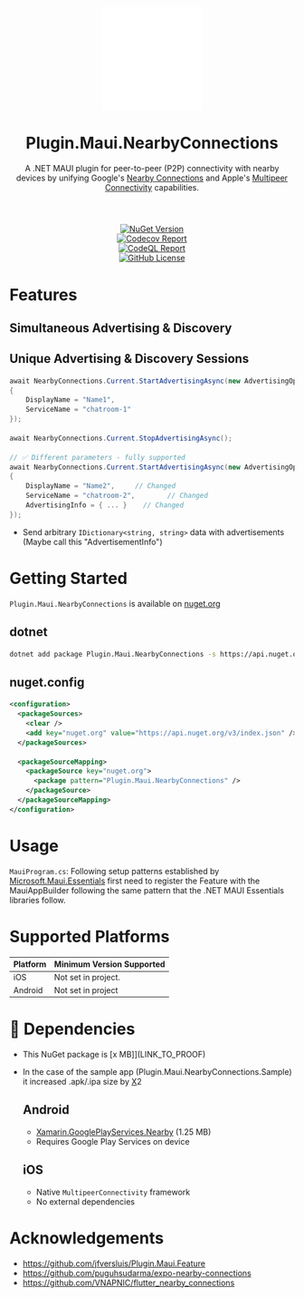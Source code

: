 <div align="center">
  <picture>
    <img src=".assets/nuget.svg" width="180">
  </picture>

  <h1>
    Plugin.Maui.NearbyConnections
  </h1>
  <p>
    A .NET MAUI plugin for peer-to-peer (P2P) connectivity with nearby devices by unifying Google's <a href="https://developers.google.com/nearby/connections/overview" target="_blank">Nearby Connections</a> and Apple's <a href="https://developer.apple.com/documentation/multipeerconnectivity" target="_blank">Multipeer Connectivity</a> capabilities.
  </p>
</div>
<h1>
</h1>
</br>

<div align="center">
  <div>
    <a href="https://www.nuget.org/packages/Plugin.Maui.NearbyConnections">
      <img alt="NuGet Version" src="https://img.shields.io/nuget/v/Plugin.Maui.NearbyConnections">
    </a>
  </div>
  <div>
    <a href="https://codecov.io/gh/phunkeler/Plugin.Maui.NearbyConnections">
      <img alt="Codecov Report" src="https://img.shields.io/codecov/c/gh/phunkeler/Plugin.Maui.NearbyConnections/main?">
    </a>
  </div>
  <div>
    <a href="https://github.com/phunkeler/Plugin.Maui.NearbyConnections/actions/workflows/codeql.yml">
        <img alt="CodeQL Report" src="https://github.com/phunkeler/Plugin.Maui.NearbyConnections/actions/workflows/codeql.yml/badge.svg">
    </a>
  </div>
  <div>
    <a href="https://github.com/phunkeler/Plugin.Maui.NearbyConnections/blob/main/LICENSE">
      <img alt="GitHub License" src="https://img.shields.io/github/license/phunkeler/Plugin.Maui.NearbyConnections">
    </a>
  </div>
  </p>
</div>

# Features

## **Simultaneous Advertising & Discovery**

##

## **Unique Advertising & Discovery Sessions**

```csharp
await NearbyConnections.Current.StartAdvertisingAsync(new AdvertisingOptions
{
    DisplayName = "Name1",
    ServiceName = "chatroom-1"
});

await NearbyConnections.Current.StopAdvertisingAsync();

// ✅ Different parameters - fully supported
await NearbyConnections.Current.StartAdvertisingAsync(new AdvertisingOptions
{
    DisplayName = "Name2",     // Changed
    ServiceName = "chatroom-2",        // Changed
    AdvertisingInfo = { ... }    // Changed
});
```

-   Send arbitrary `IDictionary<string, string>` data with advertisements (Maybe call this "AdvertisementInfo")

# Getting Started

`Plugin.Maui.NearbyConnections` is available on [nuget.org](https://www.nuget.org/packages/Plugin.Maui.NearbyConnections)

## **dotnet**

```bash
dotnet add package Plugin.Maui.NearbyConnections -s https://api.nuget.org/v3/index.json
```

## **nuget.config**

```xml
<configuration>
  <packageSources>
    <clear />
    <add key="nuget.org" value="https://api.nuget.org/v3/index.json" />
  </packageSources>

  <packageSourceMapping>
    <packageSource key="nuget.org">
      <package pattern="Plugin.Maui.NearbyConnections" />
    </packageSource>
  </packageSourceMapping>
</configuration>

```

</details>

# Usage

`MauiProgram.cs`:
Following setup patterns established by [Microsoft.Maui.Essentials](https://www.nuget.org/packages/Microsoft.Maui.Essentials) first need to register the Feature with the MauiAppBuilder following the same pattern that the .NET MAUI Essentials libraries follow.

# Supported Platforms

| Platform | Minimum Version Supported |
| -------- | ------------------------- |
| iOS      | Not set in project.       |
| Android  | Not set in project        |

# 🔗 Dependencies

-   This NuGet package is [x MB]](LINK_TO_PROOF)
-   In the case of the sample app (Plugin.Maui.NearbyConnections.Sample) it increased .apk/.ipa size by [X](LINK_TO_PROOF)2

    ## Android

    -   [Xamarin.GooglePlayServices.Nearby](https://www.nuget.org/packages/Xamarin.GooglePlayServices.Nearby/) (1.25 MB)
    -   Requires Google Play Services on device

    ## iOS

    -   Native `MultipeerConnectivity` framework
    -   No external dependencies

# Acknowledgements

-   https://github.com/jfversluis/Plugin.Maui.Feature
-   https://github.com/puguhsudarma/expo-nearby-connections
-   https://github.com/VNAPNIC/flutter_nearby_connections
